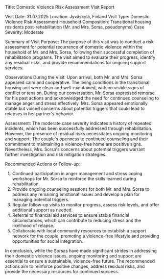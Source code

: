  Title: Domestic Violence Risk Assessment Visit Report

Visit Date: 31.07.2025
Location: Jyväskylä, Finland
Visit Type: Domestic Violence Risk Assessment
Household Composition: Transitional housing residents post-rehabilitation (Mr. and Mrs. Sorsa, pseudonyms)
Case Severity: Moderate

Summary of Visit Purpose:
The purpose of this visit was to conduct a risk assessment for potential recurrence of domestic violence within the household of Mr. and Mrs. Sorsa, following their successful completion of rehabilitation programs. The visit aimed to evaluate their progress, identify any residual risks, and provide recommendations for ongoing support services.

Observations During the Visit:
Upon arrival, both Mr. and Mrs. Sorsa appeared calm and cooperative. The living conditions in the transitional housing unit were clean and well-maintained, with no visible signs of conflict or tension. During our conversation, Mr. Sorsa expressed remorse for his past actions and acknowledged the need for continued counseling to manage anger and stress effectively. Mrs. Sorsa appeared emotionally stable but voiced concerns about potential triggers that could lead to relapses in her partner's behavior.

Assessment:
The moderate case severity indicates a history of repeated incidents, which has been successfully addressed through rehabilitation. However, the presence of residual risks necessitates ongoing monitoring and support. The couple's openness to continued counseling and their commitment to maintaining a violence-free home are positive signs. Nevertheless, Mrs. Sorsa's concerns about potential triggers warrant further investigation and risk mitigation strategies.

Recommended Actions or Follow-up:
1. Continued participation in anger management and stress coping workshops for Mr. Sorsa to reinforce the skills learned during rehabilitation.
2. Provide ongoing counseling sessions for both Mr. and Mrs. Sorsa to address any remaining emotional issues and develop a plan for managing potential triggers.
3. Regular follow-up visits to monitor progress, assess risk levels, and offer additional support as needed.
4. Referral to financial aid services to ensure stable financial circumstances, which can contribute to reducing stress and the likelihood of relapse.
5. Collaborate with local community resources to establish a support network for the couple, promoting a violence-free lifestyle and providing opportunities for social integration.

In conclusion, while the Sorsas have made significant strides in addressing their domestic violence issues, ongoing monitoring and support are essential to ensure a sustainable, violence-free future. The recommended actions aim to reinforce positive changes, address residual risks, and provide the necessary resources for continued success.